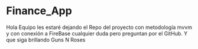 # Finance_App
Hola Equipo les estaré dejando el Repo del proyecto con metodología mvvm y con conexión a FireBase cualquier duda pero preguntan por el GitHub. Y que siga brillando Guns N Roses
